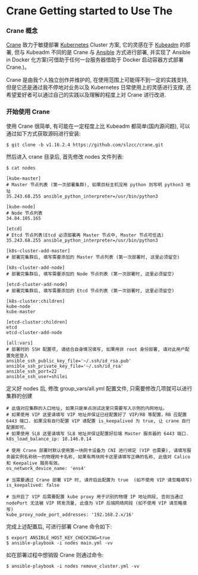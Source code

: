 # Crane Getting started to Use The

### Crane 概念

[Crane](https://github.com/slzcc/crane) 致力于敏捷部署 [Kubernetes](https://kubernetes.io/) Cluster 方案, 它的灵感在于 [Kubeadm](https://kubernetes.io/docs/setup/production-environment/tools/kubeadm/install-kubeadm/) 的部署, 但与 Kubeadm 不同的是 Crane 与 [Ansible](https://www.ansible.com/) 方式进行部署, 并实现了 Ansible in Docker 化方案(可借助于任何一台服务器借助于 Docker 启动容器方式部署 Crane.)。

Crane 是由我个人独立创作并维护的, 在使用范围上可能得不到一定的实践支持, 但是它还是通过我不停地对业务以及 Kubernetes 日常使用上的灵感进行支撑, 还希望爱好者可以通过自己的实践以及理解的程度上对 Crane 进行改进.

### 开始使用 Crane

使用 Crane 很简单, 有可能在一定程度上比 Kubeadm 都简单(国内源问题), 可以通过如下方式获取源码进行安装:

```
$ git clone -b v1.16.2.4 https://github.com/slzcc/crane.git
```

然后进入 crane 目录后, 首先修改 nodes 文件列表:

```
$ cat nodes

[kube-master]
# Master 节点列表 (第一次部署集群), 如果目标主机没用 python 则写明 python3 地址
35.243.68.255 ansible_python_interpreter=/usr/bin/python3

[kube-node]
# Node 节点列表
34.84.105.165

[etcd]
# Etcd 节点列表(Etcd 必须部署再 Master 节点中, Master 节点可任选)
35.243.68.255 ansible_python_interpreter=/usr/bin/python3

[k8s-cluster-add-master]
# 部署完集群后, 填写需要添加的 Master 节点列表 (第一次部署时, 这里必须留空)

[k8s-cluster-add-node]
# 部署完集群后, 填写需要添加的 Node 节点列表 (第一次部署时, 这里必须留空)

[etcd-cluster-add-node]
# 部署完集群后, 填写需要添加的 Etcd 节点列表 (第一次部署时, 这里必须留空)

[k8s-cluster:children]
kube-node
kube-master

[etcd-cluster:children]
etcd
etcd-cluster-add-node

[all:vars]
# 部署时的 SSH 配置项, 请结合自身情况填写, 如果用非 root 身份部署, 请对此用户配置免密登入
ansible_ssh_public_key_file='~/.ssh/id_rsa.pub'
ansible_ssh_private_key_file='~/.ssh/id_rsa'
ansible_ssh_port=22
ansible_ssh_user=shilei
```

定义好 nodes 后, 修改 group_vars/all.yml 配置文件, 只需要修改几项就可以进行集群的创建

```
# 此值对应集群的入口地址, 如果只是单点测试这里只需要写入示例的内网地址。
# 如果使用 VIP 这里请填写 VIP 地址并保证已经配置好了 VIP/RB 等配置，RB 应配置 6443 端口. 如果没有自行配置 VIP 请配置 is_keepalived 为 true, 让 crane 自行配置即可。
# 如果使用 SLB 这里请填写 SLB 地址并保证配置好后端 Master 服务器的 6443 端口.
k8s_load_balance_ip: 10.146.0.14

# 使用 Crane 部署时默认使用第一块网卡设备为 CNI 进行绑定 (VIP 也需要), 请填写服务器实例名称统一的物理网卡名称, 如果有两块网卡这里请填写正确的名称, 此值对 Calico 和 Keepalive 服务有效。
os_network_device_name: 'ens4'

# 当需要通过 Crane 部署 VIP 时, 请开启此配置为 true  (如不使用 VIP 请忽略填写)
is_keepalived: false

# 当开启了 VIP 后需要配置 kube proxy 用于识别的物理 IP 地址网段, 否则当通过 nodePort 无法被 VIP 转发流量, 此值为 VIP 后端网络网段 (如不使用 VIP 请忽略填写)
kube_proxy_node_port_addresses: '192.168.2.x/16'
```

完成上述配置后, 可进行部署 Crane 命令如下:

```
$ export ANSIBLE_HOST_KEY_CHECKING=true
$ ansible-playbook -i nodes main.yml -vv
```

如在部署过程中想销毁 Crane 则通过命令:

```
$ ansible-playbook -i nodes remove_cluster.yml -vv
```